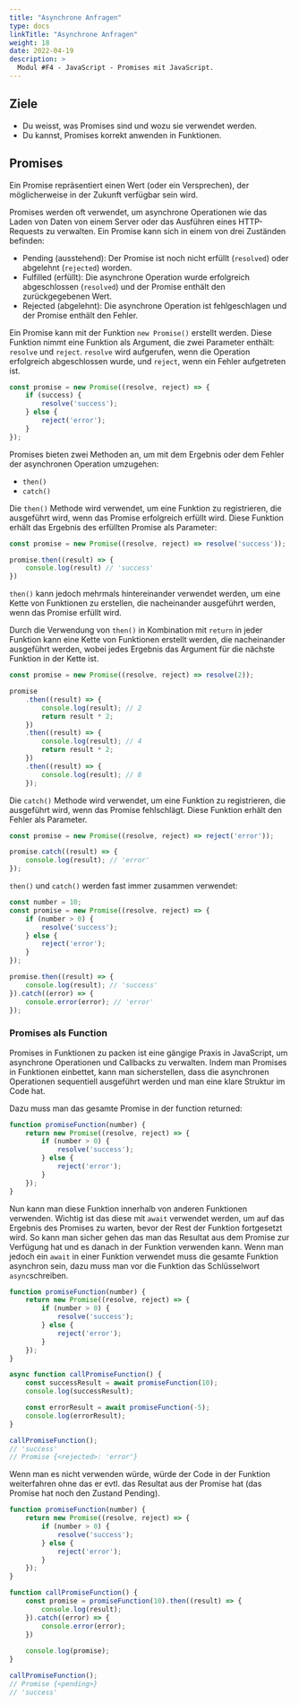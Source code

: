 ```yaml
---
title: "Asynchrone Anfragen"
type: docs
linkTitle: "Asynchrone Anfragen"
weight: 18
date: 2022-04-19
description: >
  Modul #F4 - JavaScript - Promises mit JavaScript.
---
```


## Ziele
* Du weisst, was Promises sind und wozu sie verwendet werden.
* Du kannst, Promises korrekt anwenden in Funktionen.

## Promises
Ein Promise repräsentiert einen Wert (oder ein Versprechen), der möglicherweise in der Zukunft verfügbar sein wird.

Promises werden oft verwendet, um asynchrone Operationen wie das Laden von Daten von einem Server oder das Ausführen eines HTTP-Requests zu verwalten. Ein Promise kann sich in einem von drei Zuständen befinden:
* Pending (ausstehend): Der Promise ist noch nicht erfüllt (`resolved`) oder abgelehnt (`rejected`) worden.
* Fulfilled (erfüllt): Die asynchrone Operation wurde erfolgreich abgeschlossen (`resolved`) und der Promise enthält den zurückgegebenen Wert.
* Rejected (abgelehnt): Die asynchrone Operation ist fehlgeschlagen und der Promise enthält den Fehler.

Ein Promise kann mit der Funktion `new Promise()` erstellt werden. Diese Funktion nimmt eine Funktion als Argument, die zwei Parameter enthält: `resolve` und `reject`. `resolve` wird aufgerufen, wenn die Operation erfolgreich abgeschlossen wurde, und `reject`, wenn ein Fehler aufgetreten ist.

```javascript
const promise = new Promise((resolve, reject) => {
    if (success) {
        resolve('success');
    } else {
        reject('error');
    }
});
```

Promises bieten zwei Methoden an, um mit dem Ergebnis oder dem Fehler der asynchronen Operation umzugehen:
* `then()`
* `catch()`

Die `then()` Methode wird verwendet, um eine Funktion zu registrieren, die ausgeführt wird, wenn das Promise erfolgreich erfüllt wird. Diese Funktion erhält das Ergebnis des erfüllten Promise als Parameter:

```javascript
const promise = new Promise((resolve, reject) => resolve('success'));

promise.then((result) => {
    console.log(result) // 'success'
})
```

`then()` kann jedoch mehrmals hintereinander verwendet werden, um eine Kette von Funktionen zu erstellen, die nacheinander ausgeführt werden, wenn das Promise erfüllt wird.

Durch die Verwendung von `then()` in Kombination mit `return` in jeder Funktion kann eine Kette von Funktionen erstellt werden, die nacheinander ausgeführt werden, wobei jedes Ergebnis das Argument für die nächste Funktion in der Kette ist.

```javascript
const promise = new Promise((resolve, reject) => resolve(2));

promise
    .then((result) => {
        console.log(result); // 2
        return result * 2;
    })
    .then((result) => {
        console.log(result); // 4
        return result * 2;
    })
    .then((result) => {
        console.log(result); // 8
    });
```

Die `catch()` Methode wird verwendet, um eine Funktion zu registrieren, die ausgeführt wird, wenn das Promise fehlschlägt. Diese Funktion erhält den Fehler als Parameter.
```javascript
const promise = new Promise((resolve, reject) => reject('error'));

promise.catch((result) => {
    console.log(result); // 'error'
});
```

`then()` und `catch()` werden fast immer zusammen verwendet:

```javascript
const number = 10;
const promise = new Promise((resolve, reject) => {
    if (number > 0) {
        resolve('success');
    } else {
        reject('error');
    }
});

promise.then((result) => {
    console.log(result); // 'success'
}).catch((error) => {
    console.error(error); // 'error'
});
```

### Promises als Function
Promises in Funktionen zu packen ist eine gängige Praxis in JavaScript, um asynchrone Operationen und Callbacks zu verwalten. Indem man Promises in Funktionen einbettet, kann man sicherstellen, dass die asynchronen Operationen sequentiell ausgeführt werden und man eine klare Struktur im Code hat.

Dazu muss man das gesamte Promise in der function returned:
```javascript
function promiseFunction(number) {
    return new Promise((resolve, reject) => {
        if (number > 0) {
            resolve('success');
        } else {
            reject('error');
        }
    });
}
```

Nun kann man diese Funktion innerhalb von anderen Funktionen verwenden. Wichtig ist das diese mit `await` verwendet werden, um auf das Ergebnis des Promises zu warten, bevor der Rest der Funktion fortgesetzt wird. So kann man sicher gehen das man das Resultat aus dem Promise zur Verfügung hat und es danach in der Funktion verwenden kann. Wenn man jedoch ein `await` in einer Funktion verwendet muss die gesamte Funktion asynchron sein, dazu muss man vor die Funktion das Schlüsselwort `async`schreiben.
```javascript
function promiseFunction(number) {
    return new Promise((resolve, reject) => {
        if (number > 0) {
            resolve('success');
        } else {
            reject('error');
        }
    });
}

async function callPromiseFunction() {
    const successResult = await promiseFunction(10);
    console.log(successResult);

    const errorResult = await promiseFunction(-5);
    console.log(errorResult);
}

callPromiseFunction();
// 'success'
// Promise {<rejected>: 'error'}
```

Wenn man es nicht verwenden würde, würde der Code in der Funktion weiterfahren ohne das er evtl. das Resultat aus der Promise hat (das Promise hat noch den Zustand Pending).
```javascript
function promiseFunction(number) {
    return new Promise((resolve, reject) => {
        if (number > 0) {
            resolve('success');
        } else {
            reject('error');
        }
    });
}

function callPromiseFunction() {
    const promise = promiseFunction(10).then((result) => {
        console.log(result);
    }).catch((error) => {
        console.error(error);
    })
    
    console.log(promise);
}

callPromiseFunction();
// Promise {<pending>}
// 'success'
```
